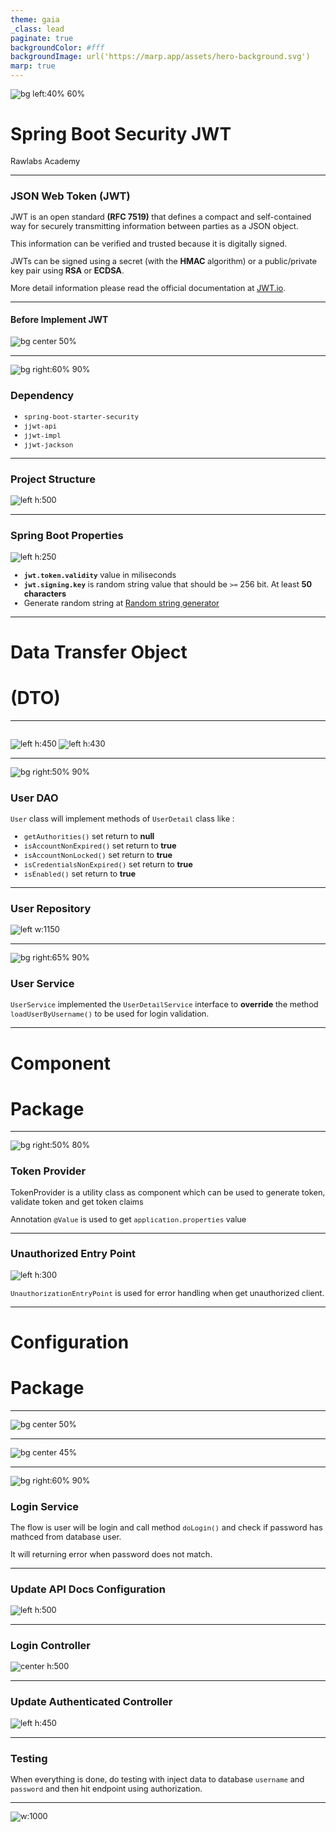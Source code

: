 ```yaml
---
theme: gaia
_class: lead
paginate: true
backgroundColor: #fff
backgroundImage: url('https://marp.app/assets/hero-background.svg')
marp: true
---
```


![bg left:40% 60%](./../images/rawlabs-academy-logo.png)

# **Spring Boot Security JWT**
Rawlabs Academy

---
<style scoped>
    p {
        font-size: 0.9rem;
    }
</style>
### JSON Web Token **(JWT)**

JWT is an open standard **(RFC 7519)** that defines a compact and self-contained way for securely transmitting information between parties as a JSON object. 

This information can be verified and trusted because it is digitally signed. 

JWTs can be signed using a secret (with the **HMAC** algorithm) or a public/private key pair using **RSA** or **ECDSA**.

More detail information please read the official documentation at [JWT.io](https://jwt.io/introduction).

---
#### Before Implement JWT
![bg center 50%](../images/materi-java/springboot-jwt/user-table.png)

---
![bg right:60% 90%](../images/materi-java/springboot-jwt/pom.png)
### Dependency
- `spring-boot-starter-security`
- `jjwt-api`
- `jjwt-impl`
- `jjwt-jackson`

---
### Project Structure
![left h:500](../images/materi-java/springboot-jwt/project-structure.png)

---
<style scoped>
    ul {
        font-size: 0.9rem;
    }
</style>
### Spring Boot Properties
![left h:250](../images/materi-java/springboot-jwt/springboot-properties.png)

- **`jwt.token.validity`** value in miliseconds
- **`jwt.signing.key`** is random string value that should be `>=` 256 bit. At least **50 characters**
- Generate random string at [Random string generator](59mNST6kvqfzu2izgFAUMUPNgbheY9PigTZB6KW5LL9XKaqKRP)

---
<!-- _class: lead -->
# Data Transfer Object
# **(DTO)**

---
\
![left h:450](../images/materi-java/springboot-jwt/login-request-dto.png) ![left h:430](../images/materi-java/springboot-jwt/login-response-dto.png)

---
![bg right:50% 90%](../images/materi-java/springboot-jwt/user-dao.png)
<style scoped>
    ul, p {
        font-size: 0.8rem;
    }
</style>
### **User DAO**
`User` class will implement methods of `UserDetail` class like :
- `getAuthorities()` set return to **null**
- `isAccountNonExpired()` set return to **true**
- `isAccountNonLocked()` set return to **true**
- `isCredentialsNonExpired()` set return to **true**
- `isEnabled()` set return to **true**

---
### User Repository
![left w:1150](../images/materi-java/springboot-jwt/user-repository.png)

---
![bg right:65% 90%](../images/materi-java/springboot-jwt/user-service.png)
<style scoped>
    p {
        font-size: 0.8rem;
    }
</style>
### User **Service**
`UserService` implemented the `UserDetailService` interface to **override** the method `loadUserByUsername()` to be used for login validation.

---
<!-- _class: lead -->
# Component
# **Package**

---
![bg right:50% 80%](../images/materi-java/springboot-jwt/token-provider.png)
<style scoped>
    p {
        font-size: 0.9rem;
    }
</style>
### Token Provider
TokenProvider is a utility class as component which can be used to generate token, validate token and get token claims

Annotation `@Value` is used to get `application.properties` value

---
### Unauthorized Entry Point
![left h:300](../images/materi-java/springboot-jwt/authorization-entry-point.png)

`UnauthorizationEntryPoint` is used for error handling when get unauthorized client.

---
<!-- _class: lead -->
# Configuration
# **Package**

---
![bg center 50%](../images/materi-java/springboot-jwt/jwt-authentication-filter.png)

---
![bg center 45%](../images/materi-java/springboot-jwt/web-security-config.png)

---
![bg right:60% 90%](../images/materi-java/springboot-jwt/login-service.png)
<style scoped>
    p {
        font-size: 0.8rem;
    }
</style>
### Login **Service**
The flow is user will be login and call method `doLogin()` and check if password has mathced from database user. 

It will returning error when password does not match.

---
### Update API Docs **Configuration**
![left h:500](../images/materi-java/springboot-jwt/open-api-configuration.png)

---
### Login **Controller**
![center h:500](../images/materi-java/springboot-jwt/login-controller.png)

---
### Update Authenticated Controller
![left h:450](../images/materi-java/springboot-jwt/book-controller.png)

---
### Testing
When everything is done, do testing with inject data to database `username` and `password` and then hit endpoint using authorization.

---
 <!-- _class: lead -->
![w:1000](./../images/thank-you.png)